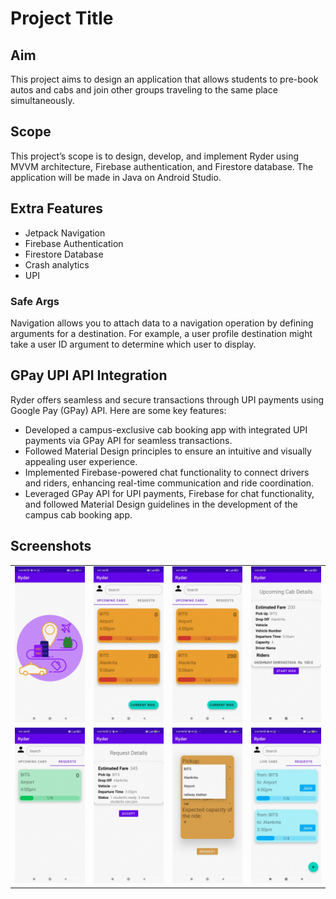 # Project Title

## Aim

This project aims to design an application that allows students to pre-book autos and cabs and join other groups traveling to the same place simultaneously.

## Scope

This project’s scope is to design, develop, and implement Ryder using MVVM architecture, Firebase authentication, and Firestore database. The application will be made in Java on Android Studio.

## Extra Features

- Jetpack Navigation
- Firebase Authentication
- Firestore Database
- Crash analytics
- UPI

### Safe Args

Navigation allows you to attach data to a navigation operation by defining arguments for a destination. For example, a user profile destination might take a user ID argument to determine which user to display.

## GPay UPI API Integration

Ryder offers seamless and secure transactions through UPI payments using Google Pay (GPay) API. Here are some key features:

- Developed a campus-exclusive cab booking app with integrated UPI payments via GPay API for seamless transactions.
- Followed Material Design principles to ensure an intuitive and visually appealing user experience.
- Implemented Firebase-powered chat functionality to connect drivers and riders, enhancing real-time communication and ride coordination.
- Leveraged GPay API for UPI payments, Firebase for chat functionality, and followed Material Design guidelines in the development of the campus cab booking app.

## Screenshots

<!-- Create a table to display screenshots in a 2x4 grid -->
<table>
  <tr>
    <td align="center"><img src="/screenshots/start.jpeg" alt="Screen 1" width="200px"></td>
    <td align="center"><img src="/screenshots/upcoming-rides.jpeg" alt="Screen 2" width="200px"></td>
    <td align="center"><img src="/screenshots/upcoming-rides-1.jpeg" alt="Screen 3" width="200px"></td>
    <td align="center"><img src="/screenshots/upcomingcabdet.jpeg" alt="Screen 4" width="200px"></td>
  </tr>
  <tr>
    <td align="center"><img src="/screenshots/requests.jpeg" alt="Screen 5" width="200px"></td>
    <td align="center"><img src="/screenshots/requestdet.jpeg" alt="Screen 6" width="200px"></td>
    <td align="center"><img src="/screenshots/addreq.jpeg" alt="Screen 7" width="200px"></td>
    <td align="center"><img src="/screenshots/studreq.jpeg" alt="Screen 8" width="200px"></td>
  </tr>
</table>
